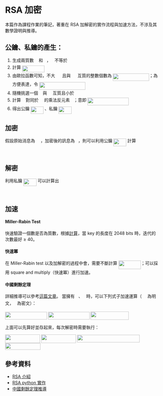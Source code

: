 # RSA 加密
本篇作為課程作業的筆記，著重在 RSA 加解密的實作流程與加速方法，不涉及其數學證明與推導。
## 公鑰、私鑰的產生：
1. 生成兩質數 <img src="/tex/2ec6e630f199f589a2402fdf3e0289d5.svg?invert_in_darkmode&sanitize=true" align=middle width=8.270567249999992pt height=14.15524440000002pt/> 和 <img src="/tex/d5c18a8ca1894fd3a7d25f242cbe8890.svg?invert_in_darkmode&sanitize=true" align=middle width=7.928106449999989pt height=14.15524440000002pt/>，<img src="/tex/2ec6e630f199f589a2402fdf3e0289d5.svg?invert_in_darkmode&sanitize=true" align=middle width=8.270567249999992pt height=14.15524440000002pt/> 不等於 <img src="/tex/d5c18a8ca1894fd3a7d25f242cbe8890.svg?invert_in_darkmode&sanitize=true" align=middle width=7.928106449999989pt height=14.15524440000002pt/>
2. 計算 <img src="/tex/99807742b664b5795db8e44c216a5ee0.svg?invert_in_darkmode&sanitize=true" align=middle width=73.20746399999999pt height=22.465723500000017pt/>
3. 由歐拉函數可知，不大 <img src="/tex/f9c4988898e7f532b9f826a75014ed3c.svg?invert_in_darkmode&sanitize=true" align=middle width=14.99998994999999pt height=22.465723500000017pt/> 且與 <img src="/tex/f9c4988898e7f532b9f826a75014ed3c.svg?invert_in_darkmode&sanitize=true" align=middle width=14.99998994999999pt height=22.465723500000017pt/> 互質的整數個數為 <img src="/tex/63eb3ef6157e2497f42fa6c85b8f9e3c.svg?invert_in_darkmode&sanitize=true" align=middle width=118.4815137pt height=24.65753399999998pt/>；為方便表達，令 <img src="/tex/b92139a2a66c1726dda3e1761f6e8e3c.svg?invert_in_darkmode&sanitize=true" align=middle width=151.1525763pt height=24.65753399999998pt/>
4. 隨機挑選一個 <img src="/tex/8cd34385ed61aca950a6b06d09fb50ac.svg?invert_in_darkmode&sanitize=true" align=middle width=7.654137149999991pt height=14.15524440000002pt/> 與 <img src="/tex/417a5301693b60807fa658e5ef9f9535.svg?invert_in_darkmode&sanitize=true" align=middle width=10.75343279999999pt height=14.15524440000002pt/> 互質且小於 <img src="/tex/417a5301693b60807fa658e5ef9f9535.svg?invert_in_darkmode&sanitize=true" align=middle width=10.75343279999999pt height=14.15524440000002pt/>
5. 計算 <img src="/tex/8cd34385ed61aca950a6b06d09fb50ac.svg?invert_in_darkmode&sanitize=true" align=middle width=7.654137149999991pt height=14.15524440000002pt/> 對同於 <img src="/tex/417a5301693b60807fa658e5ef9f9535.svg?invert_in_darkmode&sanitize=true" align=middle width=10.75343279999999pt height=14.15524440000002pt/> 的乘法反元素 <img src="/tex/2103f85b8b1477f430fc407cad462224.svg?invert_in_darkmode&sanitize=true" align=middle width=8.55596444999999pt height=22.831056599999986pt/>；意即 <img src="/tex/c26a2937d950ea3f50dc38156db13fa2.svg?invert_in_darkmode&sanitize=true" align=middle width=134.2690338pt height=24.65753399999998pt/> 
6. 得出公鑰 <img src="/tex/096daeeb51a014ef0b65694396cb8eff.svg?invert_in_darkmode&sanitize=true" align=middle width=41.83217774999999pt height=24.65753399999998pt/> 、私鑰 <img src="/tex/68c7e361f7dd1bff493ce75c7a902677.svg?invert_in_darkmode&sanitize=true" align=middle width=42.73400339999999pt height=24.65753399999998pt/>

## 加密
假設原始消息為 <img src="/tex/0e51a2dede42189d77627c4d742822c3.svg?invert_in_darkmode&sanitize=true" align=middle width=14.433101099999991pt height=14.15524440000002pt/>，加密後的訊息為 <img src="/tex/3e18a4a28fdee1744e5e3f79d13b9ff6.svg?invert_in_darkmode&sanitize=true" align=middle width=7.11380504999999pt height=14.15524440000002pt/>，則可以利用公鑰 <img src="/tex/cd1c53037db59ccdf6015d027063c424.svg?invert_in_darkmode&sanitize=true" align=middle width=41.83217774999999pt height=24.65753399999998pt/> 計算
<p align="center"><img src="/tex/7c1f858c19a6da475813954cbb6edadd.svg?invert_in_darkmode&sanitize=true" align=middle width=106.16249655pt height=11.741602949999999pt/></p>

## 解密
利用私鑰 <img src="/tex/68c7e361f7dd1bff493ce75c7a902677.svg?invert_in_darkmode&sanitize=true" align=middle width=42.73400339999999pt height=24.65753399999998pt/> 可以計算出
<p align="center"><img src="/tex/cbe7b2c01880887e3d00aaf945e6b585.svg?invert_in_darkmode&sanitize=true" align=middle width=106.76867684999998pt height=14.77813755pt/></p>

## 加速
#### Miller-Rabin Test
快速驗證一個數是否為質數，根據[計算](https://stackoverflow.com/questions/6325576/how-many-iterations-of-rabin-miller-should-i-use-for-cryptographic-safe-primes)，當 key 的長度在 2048 bits 時，迭代的次數最好 ≥ 40。
#### 快速冪
在 Miller-Rabin test 以及加解密的過程中會，需要不斷計算 <img src="/tex/75034c99247a2e593dd4e250f2209cb9.svg?invert_in_darkmode&sanitize=true" align=middle width=73.55207474999999pt height=27.91243950000002pt/>；可以採用 square and multiply（快速冪）進行加速。
#### 中國剩餘定理
詳細推導可以參考[這篇文章](http://jianiau.blogspot.com/2014/05/rsa-decrypt-with-crt.html)。
當擁有 <img src="/tex/2ec6e630f199f589a2402fdf3e0289d5.svg?invert_in_darkmode&sanitize=true" align=middle width=8.270567249999992pt height=14.15524440000002pt/>、<img src="/tex/d5c18a8ca1894fd3a7d25f242cbe8890.svg?invert_in_darkmode&sanitize=true" align=middle width=7.928106449999989pt height=14.15524440000002pt/> 時，可以下列式子加速運算（<img src="/tex/0e51a2dede42189d77627c4d742822c3.svg?invert_in_darkmode&sanitize=true" align=middle width=14.433101099999991pt height=14.15524440000002pt/> 為明文，<img src="/tex/3e18a4a28fdee1744e5e3f79d13b9ff6.svg?invert_in_darkmode&sanitize=true" align=middle width=7.11380504999999pt height=14.15524440000002pt/> 為密文）：

<img src="/tex/82ec798fca965dfdd0baca4017052d92.svg?invert_in_darkmode&sanitize=true" align=middle width=136.63348874999997pt height=24.65753399999998pt/>
<img src="/tex/9882beb293b70f89a1bc3f9260b51dd5.svg?invert_in_darkmode&sanitize=true" align=middle width=135.95236544999997pt height=24.65753399999998pt/>
<img src="/tex/cb39edbecec5157dfe84dd7fe177bbf8.svg?invert_in_darkmode&sanitize=true" align=middle width=124.32928364999998pt height=26.76175259999998pt/>

上面可以先算好並存起來，每次解密時需要執行：

<img src="/tex/ae3d80a1a50ae4ac132122be4bc084f2.svg?invert_in_darkmode&sanitize=true" align=middle width=114.31543364999997pt height=27.91243950000002pt/>
<img src="/tex/6a0eaee1cf5fbe3564b658a95a0d6810.svg?invert_in_darkmode&sanitize=true" align=middle width=113.60380349999997pt height=27.91243950000002pt/>
<img src="/tex/e35e33d15dd6c3995b65bde61f29baac.svg?invert_in_darkmode&sanitize=true" align=middle width=204.80678954999996pt height=24.65753399999998pt/>
<img src="/tex/f01e6e887ea1c5055934d584df4f2ae8.svg?invert_in_darkmode&sanitize=true" align=middle width=115.73989514999998pt height=22.831056599999986pt/>

## 參考資料
- [RSA 介紹](https://blog.xuite.net/hellothere/blog/49077338-RSA非對稱加密演算法+%2B+公開密鑰加密+%2B+加密+%2B+數位簽章)
- [RSA python 實作](https://github.com/andrew-bodine/rsa)
- [中國剩餘定理推導](http://jianiau.blogspot.com/2014/05/rsa-decrypt-with-crt.html)

